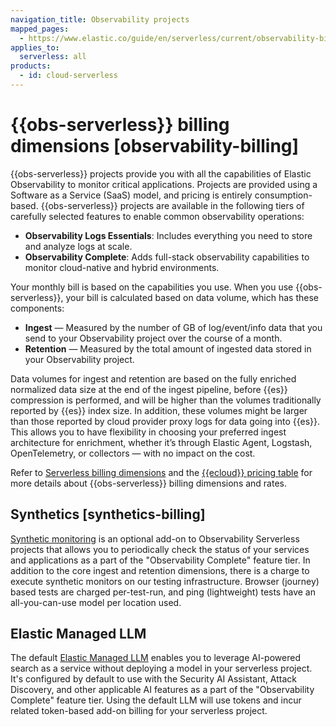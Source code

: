 ```yaml
---
navigation_title: Observability projects
mapped_pages:
  - https://www.elastic.co/guide/en/serverless/current/observability-billing.html
applies_to:
  serverless: all
products:
  - id: cloud-serverless
---
```


# {{obs-serverless}} billing dimensions [observability-billing]

{{obs-serverless}} projects provide you with all the capabilities of Elastic Observability to monitor critical applications. Projects are provided using a Software as a Service (SaaS) model, and pricing is entirely consumption-based. {{obs-serverless}} projects are available in the following tiers of carefully selected features to enable common observability operations:

* **Observability Logs Essentials**: Includes everything you need to store and analyze logs at scale.
* **Observability Complete**: Adds full-stack observability capabilities to monitor cloud-native and hybrid environments.

Your monthly bill is based on the capabilities you use. When you use {{obs-serverless}}, your bill is calculated based on data volume, which has these components:

* **Ingest** — Measured by the number of GB of log/event/info data that you send to your Observability project over the course of a month.
* **Retention** — Measured by the total amount of ingested data stored in your Observability project.

Data volumes for ingest and retention are based on the fully enriched normalized data size at the end of the ingest pipeline, before {{es}} compression is performed, and will be higher than the volumes traditionally reported by {{es}} index size. In addition, these volumes might be larger than those reported by cloud provider proxy logs for data going into {{es}}. This allows you to have flexibility in choosing your preferred ingest architecture for enrichment, whether it’s through Elastic Agent, Logstash, OpenTelemetry, or collectors — with no impact on the cost.

Refer to [Serverless billing dimensions](serverless-project-billing-dimensions.md) and the [{{ecloud}} pricing table](https://cloud.elastic.co/cloud-pricing-table?productType=serverless&project=observability) for more details about {{obs-serverless}} billing dimensions and rates.

## Synthetics [synthetics-billing]

[Synthetic monitoring](/solutions/observability/synthetics/index.md) is an optional add-on to Observability Serverless projects that allows you to periodically check the status of your services and applications as a part of the "Observability Complete" feature tier. In addition to the core ingest and retention dimensions, there is a charge to execute synthetic monitors on our testing infrastructure. Browser (journey) based tests are charged per-test-run, and ping (lightweight) tests have an all-you-can-use model per location used.

## Elastic Managed LLM

The default [Elastic Managed LLM](kibana://reference/connectors-kibana/elastic-managed-llm.md) enables you to leverage AI-powered search as a service without deploying a model in your serverless project. It's configured by default to use with the Security AI Assistant, Attack Discovery, and other applicable AI features as a part of the "Observability Complete" feature tier. Using the default LLM will use tokens and incur related token-based add-on billing for your serverless project.